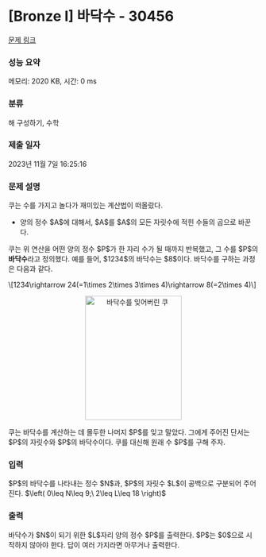 # [Bronze I] 바닥수 - 30456 

[문제 링크](https://www.acmicpc.net/problem/30456) 

### 성능 요약

메모리: 2020 KB, 시간: 0 ms

### 분류

해 구성하기, 수학

### 제출 일자

2023년 11월 7일 16:25:16

### 문제 설명

<p>쿠는 수를 가지고 놀다가 재미있는 계산법이 떠올랐다.</p>

<ul>
	<li>양의 정수 $A$에 대해서, $A$를 $A$의 모든 자릿수에 적힌 수들의 곱으로 바꾼다.</li>
</ul>

<p>쿠는 위 연산을 어떤 양의 정수 $P$가 한 자리 수가 될 때까지 반복했고, 그 수를 $P$의 <strong>바닥수</strong>라고 정의했다. 예를 들어, $1234$의 바닥수는 $8$이다. 바닥수를 구하는 과정은 다음과 같다.</p>

<p>\[1234\rightarrow 24(=1\times 2\times 3\times 4)\rightarrow 8(=2\times 4)\]</p>

<p style="text-align: center;"><img alt="바닥수를 잊어버린 쿠" src="" style="height: 250px; width: 194px;"></p>

<p>쿠는 바닥수를 계산하는 데 몰두한 나머지 $P$를 잊고 말았다. 그에게 주어진 단서는 $P$의 자릿수와 $P$의 바닥수이다. 쿠를 대신해 원래 수 $P$를 구해 주자.</p>

### 입력 

 <p>$P$의 바닥수를 나타내는 정수 $N$과, $P$의 자릿수 $L$이 공백으로 구분되어 주어진다. $\left( 0\leq N\leq 9;\ 2\leq L\leq 18 \right)$</p>

### 출력 

 <p>바닥수가 $N$이 되기 위한 $L$자리 양의 정수 $P$를 출력한다. $P$는 $0$으로 시작하지 않아야 한다. 답이 여러 가지라면 아무거나 출력한다.</p>

